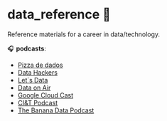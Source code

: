 # data_reference :game_die:

Reference materials for a career in data/technology.   

:headphones: **podcasts**: 
* [Pizza de dados](https://open.spotify.com/show/5k0Ei0MSg5BuiHshr43aSg?si=ba8099dc380d40bc&nd=1)
* [Data Hackers](https://open.spotify.com/show/1oMIHOXsrLFENAeM743g93?si=a9225f3810f44744&nd=1)
* [Let´s Data](https://open.spotify.com/show/0VsNN95jsJVRS424eCFDlg?si=4c73a07b445a492a&nd=1)
* [Data on Air](https://open.spotify.com/show/4mpsDm26A4A1fet8KTtI7N?si=37cad256403e4ba2&nd=1)
* [Google Cloud Cast](https://open.spotify.com/show/6mRL38R3eKP55vqlHLKCdZ?si=9852a8cfdc7d4b10&nd=1)
* [CI&T Podcast](https://open.spotify.com/show/7ICSs5l1OQnGr62i0xrL5L?si=359eed5bb5ac4f49&nd=1)
* [The Banana Data Podcast](https://open.spotify.com/show/3uZK2aPeVwnADRqyYR4nt0?si=46fe6c08a56644af&nd=1)
